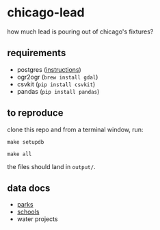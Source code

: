# chicago-lead

how much lead is pouring out of chicago's fixtures?

## requirements

* postgres ([instructions](http://exponential.io/blog/2015/02/21/install-postgresql-on-mac-os-x-via-brew/))
* ogr2ogr (`brew install gdal`) 
* csvkit (`pip install csvkit`)
* pandas (`pip install pandas`)

## to reproduce

clone this repo and from a terminal window, run:

`make setupdb`

`make all`

the files should land in `output/`.

## data docs

* [parks](documentation/parks-README.md)
* [schools](documentation/schools-README.md)
* water projects